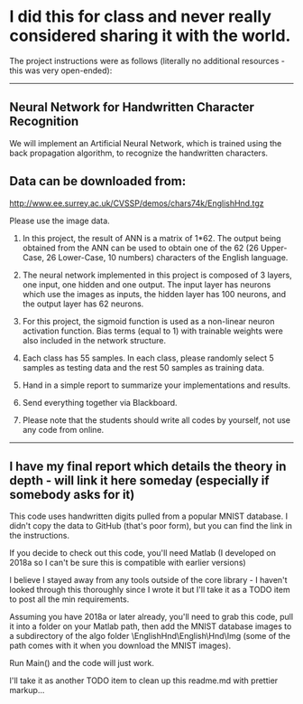 # I did this for class and never really considered sharing it with the world.

The project instructions were as follows (literally no additional resources - this was very open-ended):
_____________________________________________________________________________
## Neural Network for Handwritten Character Recognition

 

We will implement an Artificial Neural Network, which is trained using the back propagation algorithm, to recognize the handwritten characters.

 

## Data can be downloaded from:

http://www.ee.surrey.ac.uk/CVSSP/demos/chars74k/EnglishHnd.tgz

Please use the image data.

 

1. In this project, the result of ANN is a matrix of 1*62. The output being obtained from the ANN can be used to obtain one of the 62 (26 Upper-Case, 26 Lower-Case, 10 numbers) characters of the English language.

2. The neural network implemented in this project is composed of 3 layers, one input, one hidden and one output. The input layer has neurons which use the images as inputs, the hidden layer has 100 neurons, and the output layer has 62 neurons.

3. For this project, the sigmoid function is used as a non-linear neuron activation function. Bias terms (equal to 1) with trainable weights were also included in the network structure.

4. Each class has 55 samples.  In each class, please randomly select 5 samples as testing data and the rest 50 samples as training data.

5. Hand in a simple report to summarize your implementations and results.

6. Send everything together via Blackboard.

7. Please note that the students should write all codes by yourself, not use any code from online.
___________________________________________________________________________


## I have my final report which details the theory in depth - will link it here someday (especially if somebody asks for it)

This code uses handwritten digits pulled from a popular MNIST database. I didn't copy the data to GitHub (that's poor form),
but you can find the link in the instructions.

If you decide to check out this code, you'll need Matlab (I developed on 2018a so I can't be sure this is compatible with earlier versions)

I believe I stayed away from any tools outside of the core library - I haven't looked through this thoroughly since I wrote it but
I'll take it as a TODO item to post all the min requirements.

Assuming you have 2018a or later already, you'll need to grab this code, pull it into a folder on your Matlab path, then add
the MNIST database images to a subdirectory of the algo folder \EnglishHnd\English\Hnd\Img (some of the path comes with it when
you download the MNIST images).

Run Main() and the code will just work.

I'll take it as another TODO item to clean up this readme.md with prettier markup...


